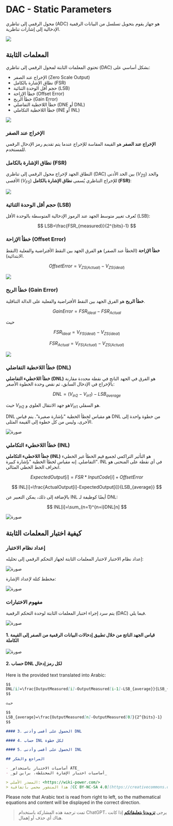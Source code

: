 # DAC - Static Parameters

محول الرقمي إلى تناظري (ADC) هو جهاز يقوم بتحويل تسلسل من البيانات الرقمية الإدخالية إلى إشارات تناظرية.

![](https://img.wiki-power.com/d/wiki-media/img/20221011141644.png)

## المعلمات الثابتة

تحتوي المعلمات الثابتة لمحول الرقمي إلى تناظري (DAC) بشكل أساسي على:

- الإخراج عند الصفر (Zero Scale Output)
- نطاق الإشارة بالكامل (FSR)
- حجم أقل الوحدة الثنائية (LSB)
- خطأ الإزاحة (Offset Error)
- خطأ الربح (Gain Error)
- خطأ اللاخطية التفاضلي (DNE أو DNL)
- خطأ اللاخطية التكاملي (INE أو INL)

![](https://img.wiki-power.com/d/wiki-media/img/20221011144045.png)

### الإخراج عند الصفر

**الإخراج عند الصفر** هو القيمة المقاسة للإخراج عندما يتم تقديم رمز الإدخال الرقمي للمستخدم.

### نطاق الإشارة بالكامل (FSR)

النطاق الجهد لإخراج محول الرقمي إلى تناظري (DAC) بين الحد الأدنى ($V_{ZS}$) والحد الأقصى ($V_{FS}$) للإخراج التناظري يُسمى **نطاق الإشارة بالكامل (FSR)**:

![](https://img.wiki-power.com/d/wiki-media/img/20221011142249.png)

### حجم أقل الوحدة الثنائية (LSB)

تُعرف تغيير متوسط الجهد عند الرموز الإدخالية المتوسطة بالوحدة الأقل (LSB):

$$
LSB=\frac{FSR_{measured}}{2^{bits}-1}
$$

### خطأ الإزاحة (Offset Error)

**خطأ الإزاحة** (الخطأ عند الصفر) هو الفرق الجهد بين النقط الأفتراضية والفعلية (النقط الابتدائية).

$$
OffsetError=V_{ZS(Actual)}-V_{ZS(ideal)}
$$

![](https://img.wiki-power.com/d/wiki-media/img/20221011144415.png)

### خطأ الربح (Gain Error)

**خطأ الربح** هو الفرق الجهد بين النقط الأفتراضية والفعلية على الدالة التناقلية.

$$
GainError=FSR_{Ideal}-FSR_{Actual}
$$

حيث

$$
FSR_{Ideal}=V_{FS(ideal)}-V_{ZS(ideal)}
$$

$$
FSR_{Actual}=V_{FS(Actual)}-V_{ZS(Actual)}
$$

![](https://img.wiki-power.com/d/wiki-media/img/20221011144925.png)

### خطأ اللاخطية التفاضلي (DNL)

**خطأ اللاخطيء التفاضلي (DNL)** هو الفرق في الجهد الناتج في نقطة محددة مقارنة بالإخراج في الإدخال السابق، ثم نقص وحدة الخطوة الأصغر:

$$
DNL=(V_{in2}-V_{in1})-LSB_{average}
$$

حيث $V_{in2}$ هو جهد الانتقال العلوي و$V_{in1}$ هو السفلي.

DNL هو مقياس لخطأ الخطية "بإشارة صغيرة". يتم قياس DNL من خطوة واحدة إلى الأخرى، وليس من كل خطوة إلى القيمة المثلى.

![صورة](https://img.wiki-power.com/d/wiki-media/img/20221011153556.png)

### خطأ اللاخطيء التكاملي (INL)

**خطأ اللاخطيء التكاملي (INL)** هو التأثير التراكمي لجميع قيم الخطأ غير الخطيء التفاضلي. إنه مقياس لخطأ الخطية "بإشارة كبيرة". INL في أي نقطة على المنحنى هو انحراف الخط الخطي المثالي.

$$
ExpectedOutput[i]=FSR*InputCode[i]+OffsetError
$$

$$
INL[i]=\frac{ActualOutput[i]-ExpectedOutput[i]}{LSB_{average}}
$$

بالإضافة إلى ذلك، يمكن التعبير عن INL أيضًا كوظيفة لـ DNL:

$$
INL[i]=\sum_{n=1}^{n=i}DNL[n]
$$

![صورة](https://img.wiki-power.com/d/wiki-media/img/20221011184739.png)

## كيفية اختبار المعلمات الثابتة

### إعداد نظام الاختبار

إعداد نظام الاختبار لاختبار المعلمات الثابتة لجهاز التحكم الرقمي إلى تحليله:

![صورة](https://img.wiki-power.com/d/wiki-media/img/20221011185006.png)

مخطط كتلة لإعداد الإشارة:

![صورة](https://img.wiki-power.com/d/wiki-media/img/20221011185447.png)

### مفهوم الاختبارات

يتم سرد إجراء اختبار المعلمات الثابتة لوحدة التحكم الرقمية (DAC) فيما يلي.

![صورة](https://img.wiki-power.com/d/wiki-media/img/20221011185739.png)

#### 1. قياس الجهد الناتج من خلال تطبيق إدخالات البيانات الرقمية من الصفر إلى القيمة الكاملة

![صورة](https://img.wiki-power.com/d/wiki-media/img/20221011185711.png)

#### 2. حساب DNL لكل رمز إدخال

Here is the provided text translated into Arabic:

```markdown
$$
DNL[i]=\frac{OutputMeasured[i]-OutputMeasured[i-1]-LSB_{average}}{LSB_{average}}
$$

حيث

$$
LSB_{average}=\frac{OutputMeasured[n]-OutputMeasured[0]}{2^{bits}-1}
$$

#### 3. الحصول على أقصى وأدنى DNL

#### 4. حساب INL لكل خطوة

#### 5. الحصول على أقصى وأدنى INL

## المراجع والشكر

- _أساسيات الاختبار باستخدام ATE_
- _أساسيات اختبار الإشارة المختلطة، براين لو_

> المصدر الأصلي: <https://wiki-power.com/>  
> هذا المنشور محمي باتفاقية [CC BY-NC-SA 4.0](https://creativecommons.org/licenses/by/4.0/deed.en)، يجب إعادة إنتاجه مع الإشارة إلى المصدر.
```

Please note that Arabic text is read from right to left, so the mathematical equations and content will be displayed in the correct direction.

> تمت ترجمة هذه المشاركة باستخدام ChatGPT، يرجى [**تزويدنا بتعليقاتكم**](https://github.com/linyuxuanlin/Wiki_MkDocs/issues/new) إذا كانت هناك أي حذف أو إهمال.
